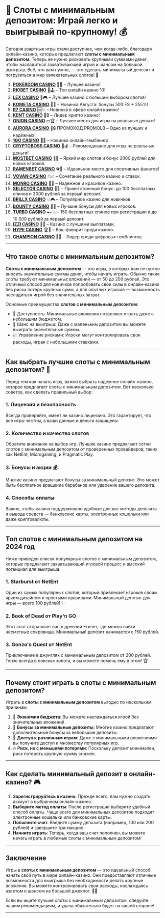 # 🎰 Слоты с минимальным депозитом: Играй легко и выигрывай по-крупному! 💰

Сегодня азартные игры стали доступнее, чем когда-либо, благодаря онлайн-казино, которые предлагают **слоты с минимальным депозитом**. Теперь не нужно рисковать крупными суммами денег, чтобы насладиться захватывающей игрой и шансом на большой выигрыш. Всё, что вам нужно, — это сделать минимальный депозит и погрузиться в мир увлекательных слотов! 🎰
1. [**POKERDOM CASINO**](https://4pd-stat.com/click/65c385136bcc63141167f1e3/4450/13807/subaccount) 🎰🔥 – Лучшее казино!
1. [**RIOBET CASINO** 🌟🕹️](https://tracker.rioaffi.com/link?btag=1027246_346134) – Топ онлайн казино 10!
1. [**LEX CASINO**](https://lex-ircp01.com/c71ab4dfb) 🎯🎮 – Лучшее казино с большим выбором слотов!
1. [**KOMETA CASINO**](https://stars-flight.com/s2371995e) 🚀🎁 – Новинка Августа: бонусы 500 FS + 255%!
1. [**R7 CASINO**](https://aristocratic-hall.com/s9f210880) 🆕✨ – Новинка в сфере онлайн казино!
1. [**KENT CASINO**](https://passage-through-deserts.com/de0514c15) 💎₿ – Лидер крипто казино!
1. [**ONION CASINO**](https://obclk001-2d.top/click?offer_id=986&partner_id=10542&landing_id=1798&utm_medium=affiliate&sub_1=oncasino3) 💵🏆 – Лучшее место для игры на реальные деньги!
1. [**AURORA CASINO**](https://10trafic-stat2.com/click/668546566bcc6313411604c7/6766/15114/subaccount?promocode=PROMOLB) 🌌🔒 ПРОМОКОД PROMOLB – Одно из лучших и надёжных!
1. [**1GO CASINO**](https://1go-ircp01.com/ce015f410) 🎉🎲 – Новинка онлайн-гемблинга.
1. [**CRYPTOBOSS CASINO**](https://cryptobossc.online/d847bcfa9) 👑💰 – Рекомендовано для игры на реальные деньги!
1. [**MOSTBET CASINO**](https://ktbtis024ifqfn0mst.com/beQs) 🎡💫 – Яркий мир слотов и бонус 2000 рублей для новых игроков.
1. [**RAMENBET CASINO**](https://get.saltyram.com/ru/registration?apkpop=0&partner=p24970p3296034p5526) ⚽🏅 – Идеальное место для спортивных фанатов!
1. [**VOVAN CASINO**](https://vovan.site/d2375cf9b) 🃏📈 – Сочетание реального казино и ставок.
1. [**MONRO CASINO**](https://mnr-ircp01.com/c3ce72a2c) 🌟💖 – Надёжное и красивое казино.
1. [**SELECTOR CASINO**](https://gosel.pl/SELVK) 🎁🎉 – Приветственный бонус: до 100 бесплатных спинов и 3000 рублей за первый депозит.
1. [**BRILLX CASINO**](https://brillx.pub/BRIVK) 💥🎮 – Популярное казино для новичков.
1. [**BOUNTY CASINO**](https://bounty-casino.de/BOVK) 🎯🎁 – Лучшие бонусы для новых игроков.
1. [**TURBO CASINO**](https://turbo-casino.pro/TURVK) 🏎️💥 – 150 бесплатных спинов при регистрации и до 10 000 рублей за первый депозит.
1. [**IZZI CASINO**](https://izzi-fr03.com/ca7c8a7b7) 💸🔝 – Казино с лучшими выплатами.
1. [**HYPE CASINO**](https://hypekaz.com/dc2f44ad0) 🏆🎉 – Ваш фаворит среди казино.
1. [**CHAMPION CASINO**](https://champcasino.ink/pobeda/doa-hats?p80412p305331p112c) 🥇🎰 – Лидер среди цифровых гемблингов.


---

## Что такое слоты с минимальным депозитом?

**Слоты с минимальным депозитом** — это игры, в которых вам не нужно вносить значительные суммы денег, чтобы начать играть. Обычно такие слоты требуют минимальных вложений — от 50 до 200 рублей. Это отличный способ для новичков попробовать свои силы в онлайн-казино без риска потерь крупных сумм, а для опытных игроков — возможность насладиться игрой без значительных затрат.

Основные преимущества **слотов с минимальным депозитом**:
- 💸 Доступность: Минимальные вложения позволяют играть даже с небольшим бюджетом.
- 🎲 Шанс на выигрыш: Даже с маленьким депозитом вы можете выиграть значительные суммы.
- 📈 Управление рисками: Игроки могут контролировать свои расходы, играя с небольшими ставками.

---

## Как выбрать лучшие слоты с минимальным депозитом? 🎰

Перед тем как начать игру, важно выбрать надежное онлайн-казино, которое предлагает слоты с минимальным депозитом. Вот несколько советов, как сделать правильный выбор:

### 1. Лицензия и безопасность
Всегда проверяйте, имеет ли казино лицензию. Это гарантирует, что все игры честны, а ваши данные и деньги защищены.

### 2. Количество и качество слотов
Обратите внимание на выбор игр. Лучшие казино предлагают сотни слотов с минимальным депозитом от проверенных провайдеров, таких как NetEnt, Microgaming, и Pragmatic Play.

### 3. Бонусы и акции 💰
Многие казино предлагают бонусы за минимальный депозит. Это может быть бесплатное вращение барабанов или удвоение вашего депозита.

### 4. Способы оплаты
Важно, чтобы казино поддерживало удобные для вас методы депозита и вывода средств — банковские карты, электронные кошельки или даже криптовалюты.

---

## Топ слотов с минимальным депозитом на 2024 год

Ниже приведен список популярных слотов с минимальным депозитом, которые предлагают захватывающий игровой процесс и высокий потенциал для выигрыша:

### 1. **Starburst** от NetEnt
Один из самых популярных слотов, который привлекает игроков своим ярким дизайном и простыми правилами. Минимальный депозит для игры — всего 100 рублей! ✨

### 2. **Book of Dead** от Play'n GO
Этот слот отправляет вас в древний Египет, где можно найти несметные сокровища. Минимальный депозит начинается с 150 рублей.

### 3. **Gonzo's Quest** от NetEnt
Приключение в джунглях с минимальным депозитом от 200 рублей. Гонзо всегда в поисках золота, и вы можете помочь ему в этом! 🏆

---

## Почему стоит играть в слоты с минимальным депозитом?

Играть в **слоты с минимальным депозитом** выгодно по нескольким причинам:

1. 🎯 **Экономия бюджета**: Вы можете наслаждаться игрой без значительных вложений.
2. 🎁 **Бонусы за минимальные депозиты**: Многие казино предлагают дополнительные бонусы за небольшие депозиты.
3. 🎉 **Доступ к различным играм**: Даже с минимальными вложениями вы получите доступ к множеству популярных игр.
4. 🔥 **Риск, но с меньшими потерями**: Поскольку депозит минимален, риск потерять крупную сумму снижен.

---

## Как сделать минимальный депозит в онлайн-казино? 🎮

1. **Зарегистрируйтесь в казино**: Прежде всего, вам нужно создать аккаунт в выбранном онлайн-казино.
2. **Выберите метод оплаты**: После регистрации выберите удобный способ оплаты. Чаще всего для минимальных депозитов подходят электронные кошельки или банковские карты.
3. **Пополните счет**: Введите сумму депозита (например, 100 или 200 рублей) и завершите транзакцию.
4. **Начните играть**: Теперь, когда ваш счет пополнен, вы можете начать играть в любимые слоты с минимальным депозитом!

---

## Заключение

Игры в **слоты с минимальным депозитом** — это идеальный способ начать свой путь в мире онлайн-казино. Они предоставляют отличные возможности для выигрыша без необходимости делать крупные вложения. Вы можете контролировать свои расходы, наслаждаясь азартом и шансом на большой джекпот. 🎰💸

Если вы ищете лучшие слоты с минимальным депозитом, следуйте нашим рекомендациям, и удача обязательно будет на вашей стороне!

---
